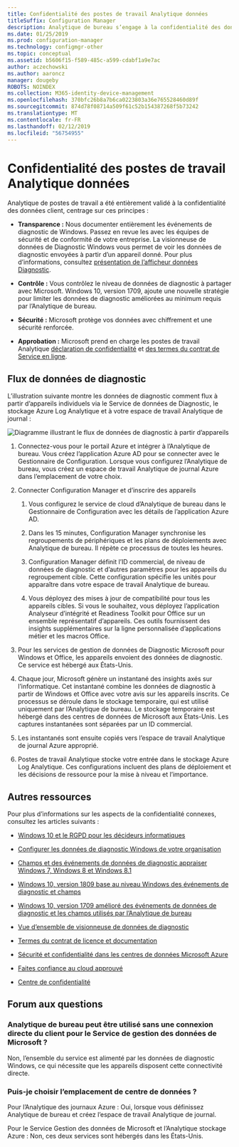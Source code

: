 ```yaml
---
title: Confidentialité des postes de travail Analytique données
titleSuffix: Configuration Manager
description: Analytique de bureau s’engage à la confidentialité des données client
ms.date: 01/25/2019
ms.prod: configuration-manager
ms.technology: configmgr-other
ms.topic: conceptual
ms.assetid: b5606f15-f589-485c-a599-cdabf1a9e7ac
author: aczechowski
ms.author: aaroncz
manager: dougeby
ROBOTS: NOINDEX
ms.collection: M365-identity-device-management
ms.openlocfilehash: 370bfc26b8a7b6ca0223803a36e765528460d89f
ms.sourcegitcommit: 874d78f08714a509f61c52b154387268f5b73242
ms.translationtype: MT
ms.contentlocale: fr-FR
ms.lasthandoff: 02/12/2019
ms.locfileid: "56754955"
---
```

# <a name="desktop-analytics-data-privacy"></a>Confidentialité des postes de travail Analytique données

Analytique de postes de travail a été entièrement validé à la confidentialité des données client, centrage sur ces principes :

- **Transparence :** Nous documenter entièrement les événements de diagnostic de Windows. Passez en revue les avec les équipes de sécurité et de conformité de votre entreprise. La visionneuse de données de Diagnostic Windows vous permet de voir les données de diagnostic envoyées à partir d’un appareil donné. Pour plus d’informations, consultez [présentation de l’afficheur données Diagnostic](https://docs.microsoft.com/windows/configuration/diagnostic-data-viewer-overview).  

- **Contrôle :** Vous contrôlez le niveau de données de diagnostic à partager avec Microsoft. Windows 10, version 1709, ajoute une nouvelle stratégie pour limiter les données de diagnostic améliorées au minimum requis par l’Analytique de bureau.  

- **Sécurité :** Microsoft protège vos données avec chiffrement et une sécurité renforcée.  

- **Approbation :** Microsoft prend en charge les postes de travail Analytique [déclaration de confidentialité](https://privacy.microsoft.com/privacystatement) et [des termes du contrat de Service en ligne](http://www.microsoftvolumelicensing.com/DocumentSearch.aspx?Mode=3&DocumentTypeId=46).  



## <a name="diagnostic-data-flow"></a>Flux de données de diagnostic

L’illustration suivante montre les données de diagnostic comment flux à partir d’appareils individuels via le Service de données de Diagnostic, le stockage Azure Log Analytique et à votre espace de travail Analytique de journal :

![Diagramme illustrant le flux de données de diagnostic à partir d’appareils](media/da-data-flow-v1.png)

1. Connectez-vous pour le portail Azure et intégrer à l’Analytique de bureau. Vous créez l’application Azure AD pour se connecter avec le Gestionnaire de Configuration. Lorsque vous configurez l’Analytique de bureau, vous créez un espace de travail Analytique de journal Azure dans l’emplacement de votre choix.  

2. Connecter Configuration Manager et d’inscrire des appareils  

    1. Vous configurez le service de cloud d’Analytique de bureau dans le Gestionnaire de Configuration avec les détails de l’application Azure AD.  

    2. Dans les 15 minutes, Configuration Manager synchronise les regroupements de périphériques et les plans de déploiements avec Analytique de bureau. Il répète ce processus de toutes les heures.  

    3. Configuration Manager définit l’ID commercial, de niveau de données de diagnostic et d’autres paramètres pour les appareils du regroupement cible. Cette configuration spécifie les unités pour apparaître dans votre espace de travail Analytique de bureau.  

    4. Vous déployez des mises à jour de compatibilité pour tous les appareils cibles. Si vous le souhaitez, vous déployez l’application Analyseur d’intégrité et Readiness Toolkit pour Office sur un ensemble représentatif d’appareils. Ces outils fournissent des insights supplémentaires sur la ligne personnalisée d’applications métier et les macros Office.  

3. Pour les services de gestion de données de Diagnostic Microsoft pour Windows et Office, les appareils envoient des données de diagnostic. Ce service est hébergé aux États-Unis.  

4. Chaque jour, Microsoft génère un instantané des insights axés sur l’informatique. Cet instantané combine les données de diagnostic à partir de Windows et Office avec votre avis sur les appareils inscrits. Ce processus se déroule dans le stockage temporaire, qui est utilisé uniquement par l’Analytique de bureau. Le stockage temporaire est hébergé dans des centres de données de Microsoft aux États-Unis. Les captures instantanées sont séparées par un ID commercial.  

5. Les instantanés sont ensuite copiés vers l’espace de travail Analytique de journal Azure approprié.  

6. Postes de travail Analytique stocke votre entrée dans le stockage Azure Log Analytique. Ces configurations incluent des plans de déploiement et les décisions de ressource pour la mise à niveau et l’importance.  


<!-- ![Diagram illustrating flow of diagnostic data from devices](media/wa-data-flow-v1.png)

1. Devices send diagnostic data to the Microsoft Diagnostic Data Management service. This service is hosted in the United States.  

2. Set up and enrollment  

    1. You create an Azure Log Analytics workspace when you set up Desktop Analytics. You choose the location and copy the commercial ID. This ID identifies your workspace.  
    
    2. When you connect Configuration Manager to Desktop Analytics, it sets the commercial ID on the devices in your target collection. This configuration specifies the devices to appear in your workspace.  

3. Each day Microsoft produces a "snapshot" of IT-focused insights for each workspace in the Diagnostic Data Management service.  

4. These snapshots are copied to transient storage, which is only used by Desktop Analytics. The transient storage is hosted in Microsoft data centers in the United States. The snapshots are segregated by commercial ID.  

5. The snapshots are then copied to the appropriate Azure Log Analytics workspace.  

6. Desktop Analytics stores your configurations in Analytics Azure storage. These configurations include deployment plans and asset upgrade decisions.  
-->


## <a name="other-resources"></a>Autres ressources

Pour plus d’informations sur les aspects de la confidentialité connexes, consultez les articles suivants :

- [Windows 10 et le RGPD pour les décideurs informatiques](https://docs.microsoft.com/windows/privacy/gdpr-it-guidance)  

- [Configurer les données de diagnostic Windows de votre organisation](https://docs.microsoft.com/windows/privacy/configure-windows-diagnostic-data-in-your-organization)  

- [Champs et des événements de données de diagnostic appraiser Windows 7, Windows 8 et Windows 8.1](https://docs.microsoft.com/previous-versions/windows/it-pro/windows-8.1-and-8/appraiser-diagnostic-data-events-and-fields)  

- [Windows 10, version 1809 base au niveau Windows des événements de diagnostic et champs](https://docs.microsoft.com/windows/privacy/basic-level-windows-diagnostic-events-and-fields-1809)  

- [Windows 10, version 1709 amélioré des événements de données de diagnostic et les champs utilisés par l’Analytique de bureau](https://docs.microsoft.com/windows/privacy/enhanced-diagnostic-data-windows-analytics-events-and-fields)  

- [Vue d’ensemble de visionneuse de données de diagnostic](https://docs.microsoft.com/windows/privacy/diagnostic-data-viewer-overview)  

- [Termes du contrat de licence et documentation](https://www.microsoftvolumelicensing.com/DocumentSearch.aspx?Mode=3&DocumentTypeId=31)  

- [Sécurité et confidentialité dans les centres de données Microsoft Azure](https://azure.microsoft.com/global-infrastructure/)  

- [Faites confiance au cloud approuvé](https://azure.microsoft.com/overview/trusted-cloud/)  

- [Centre de confidentialité](https://www.microsoft.com/trustcenter)  



## <a name="faq"></a>Forum aux questions

### <a name="can-desktop-analytics-be-used-without-a-direct-client-connection-to-the-microsoft-data-management-service"></a>Analytique de bureau peut être utilisé sans une connexion directe du client pour le Service de gestion des données de Microsoft ?
Non, l’ensemble du service est alimenté par les données de diagnostic Windows, ce qui nécessite que les appareils disposent cette connectivité directe.


### <a name="can-i-choose-the-data-center-location"></a>Puis-je choisir l’emplacement de centre de données ?

Pour l’Analytique des journaux Azure : Oui, lorsque vous définissez Analytique de bureau et créez l’espace de travail Analytique de journal.

Pour le Service Gestion des données de Microsoft et l’Analytique stockage Azure : Non, ces deux services sont hébergés dans les États-Unis.

